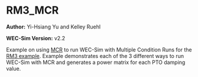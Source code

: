 # RM3_MCR

**Author:**          Yi-Hsiang Yu and Kelley Ruehl

**WEC-Sim Version:** v2.2

Example on using [MCR](http://wec-sim.github.io/WEC-Sim/features.html) to run WEC-Sim with Multiple Condition Runs for the [RM3 example](http://wec-sim.github.io/WEC-Sim/tutorials.html#two-body-point-absorber-rm3).
Example demonstrates each of the 3 different ways to run WEC-Sim with MCR and generates a power matrix for each PTO damping value.

